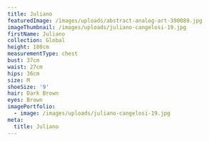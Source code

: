 ```yaml
---
title: Juliano
featuredImage: /images/uploads/abstract-analog-art-390089.jpg
imageThumbnail: /images/uploads/juliano-cangelosi-19.jpg
firstName: Juliano
collection: Global
height: 180cm
measurementType: chest
bust: 37cm
waist: 27cm
hips: 36cm
size: M
shoeSize: '9'
hair: Dark Brown
eyes: Brown
imagePortfolio:
  - image: /images/uploads/juliano-cangelosi-19.jpg
meta:
  title: Juliano
---
```


